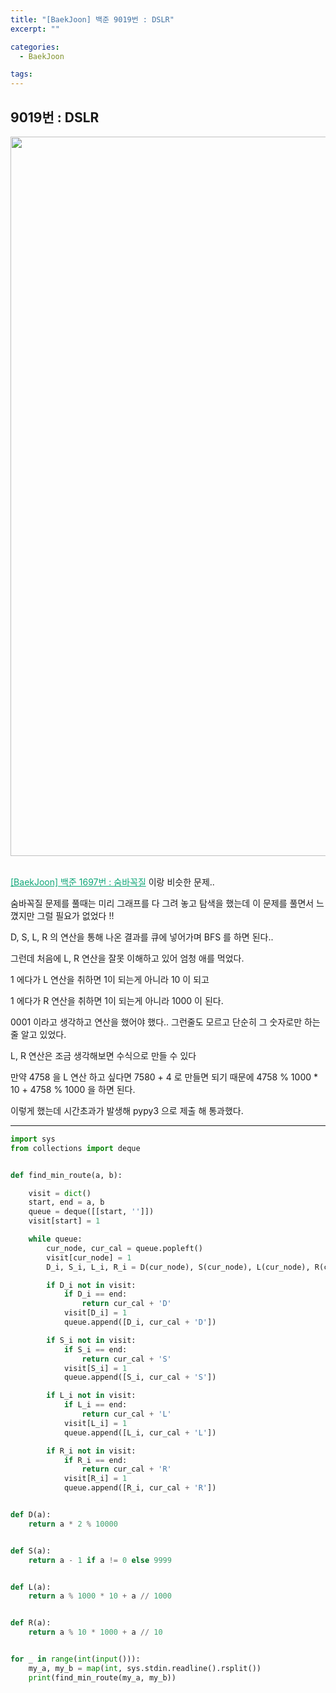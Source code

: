 ```yaml
---
title: "[BaekJoon] 백준 9019번 : DSLR"
excerpt: ""

categories:
  - BaekJoon

tags:
---
```


## 9019번 : DSLR

<center><img width="1151" alt="DLSR" src="https://user-images.githubusercontent.com/54533309/94112402-5abfa700-fe80-11ea-82cc-97993b2fcdcf.png">
</center>


<br>

<a href="https://nam-ki-bok.github.io/baekjoon/Baek_HideAndSeek/" style="color:#0FA678">[BaekJoon] 백준 1697번 : 숨바꼭질</a> 이랑 비슷한 문제..

숨바꼭질 문제를 풀때는 미리 그래프를 다 그려 놓고 탐색을 했는데 이 문제를 풀면서 느꼈지만 그럴 필요가 없었다 !!

D, S, L, R 의 연산을 통해 나온 결과를 큐에 넣어가며 BFS 를 하면 된다..

그런데 처음에 L, R 연산을 잘못 이해하고 있어 엄청 애를 먹었다.

1 에다가 L 연산을 취하면 1이 되는게 아니라 10 이 되고

1 에다가 R 연산을 취하면 1이 되는게 아니라 1000 이 된다.

0001 이라고 생각하고 연산을 했어야 했다.. 그런줄도 모르고 단순히 그 숫자로만 하는 줄 알고 있었다.

L, R 연산은 조금 생각해보면 수식으로 만들 수 있다

만약 4758 을 L 연산 하고 싶다면 7580 + 4 로 만들면 되기 때문에 4758 % 1000 * 10 + 4758 % 1000 을 하면 된다.

이렇게 했는데 시간초과가 발생해 pypy3 으로 제출 해 통과했다.

---

```python
import sys
from collections import deque


def find_min_route(a, b):

	visit = dict()
	start, end = a, b
	queue = deque([[start, '']])
	visit[start] = 1

	while queue:
		cur_node, cur_cal = queue.popleft()
		visit[cur_node] = 1
		D_i, S_i, L_i, R_i = D(cur_node), S(cur_node), L(cur_node), R(cur_node)

		if D_i not in visit:
			if D_i == end:
				return cur_cal + 'D'
			visit[D_i] = 1
			queue.append([D_i, cur_cal + 'D'])

		if S_i not in visit:
			if S_i == end:
				return cur_cal + 'S'
			visit[S_i] = 1
			queue.append([S_i, cur_cal + 'S'])

		if L_i not in visit:
			if L_i == end:
				return cur_cal + 'L'
			visit[L_i] = 1
			queue.append([L_i, cur_cal + 'L'])

		if R_i not in visit:
			if R_i == end:
				return cur_cal + 'R'
			visit[R_i] = 1
			queue.append([R_i, cur_cal + 'R'])


def D(a):
	return a * 2 % 10000


def S(a):
	return a - 1 if a != 0 else 9999


def L(a):
	return a % 1000 * 10 + a // 1000


def R(a):
	return a % 10 * 1000 + a // 10


for _ in range(int(input())):
	my_a, my_b = map(int, sys.stdin.readline().rsplit())
	print(find_min_route(my_a, my_b))
```

<br>